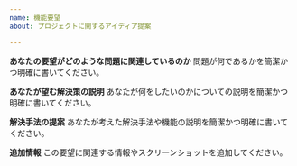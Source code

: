 ```yaml
---
name: 機能要望
about: プロジェクトに関するアイディア提案

---
```


**あなたの要望がどのような問題に関連しているのか**
問題が何であるかを簡潔かつ明確に書いてください。

**あなたが望む解決策の説明**
あなたが何をしたいのかについての説明を簡潔かつ明確に書いてください。

**解決手法の提案**
あなたが考えた解決手法や機能の説明を簡潔かつ明確に書いてください。

**追加情報**
この要望に関連する情報やスクリーンショットを追加してください。
